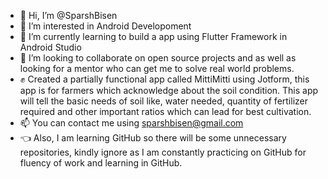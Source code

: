 - 👋 Hi, I’m @SparshBisen
- 👀 I’m interested in Android Developoment    
- 🌱 I’m currently learning to build a app using Flutter Framework in Android Studio
- 💞️ I’m looking to collaborate on open source projects and as well as looking for a mentor who can get me to solve real world problems.
-  :fist_raised: Created a partially functional app called MittiMitti using Jotform, this app is for farmers which acknowledge about the soil condition. This app will tell the basic needs of soil like, water needed, quantity of fertilizer required and other important ratios which can lead for best cultivation. 
- 📫 You can contact me using sparshbisen@gmail.com 
- :point_left: Also, I am learning GitHub so there will be some unnecessary repositories, kindly ignore as I am constantly practicing on GitHub for fluency of work and learning in GitHub.
<!---
SparshBisen/SparshBisen is a ✨ special ✨ repository because its `README.md` (this file) appears on your GitHub profile.
You can click the Preview link to take a look at your changes.
--->
